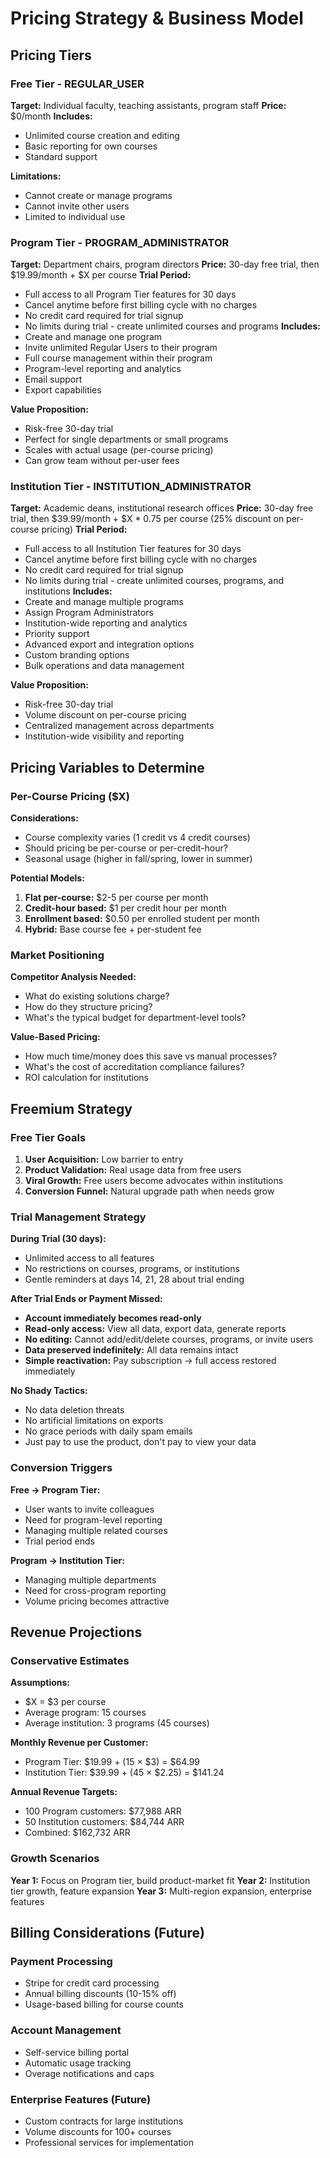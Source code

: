 # Pricing Strategy & Business Model

## Pricing Tiers

### Free Tier - REGULAR_USER
**Target:** Individual faculty, teaching assistants, program staff
**Price:** $0/month
**Includes:**
- Unlimited course creation and editing
- Basic reporting for own courses
- Standard support

**Limitations:**
- Cannot create or manage programs
- Cannot invite other users
- Limited to individual use

### Program Tier - PROGRAM_ADMINISTRATOR
**Target:** Department chairs, program directors
**Price:** 30-day free trial, then $19.99/month + $X per course
**Trial Period:** 
- Full access to all Program Tier features for 30 days
- Cancel anytime before first billing cycle with no charges
- No credit card required for trial signup
- No limits during trial - create unlimited courses and programs
**Includes:**
- Create and manage one program
- Invite unlimited Regular Users to their program
- Full course management within their program
- Program-level reporting and analytics
- Email support
- Export capabilities

**Value Proposition:**
- Risk-free 30-day trial
- Perfect for single departments or small programs
- Scales with actual usage (per-course pricing)
- Can grow team without per-user fees

### Institution Tier - INSTITUTION_ADMINISTRATOR
**Target:** Academic deans, institutional research offices
**Price:** 30-day free trial, then $39.99/month + $X * 0.75 per course (25% discount on per-course pricing)
**Trial Period:** 
- Full access to all Institution Tier features for 30 days
- Cancel anytime before first billing cycle with no charges
- No credit card required for trial signup
- No limits during trial - create unlimited courses, programs, and institutions
**Includes:**
- Create and manage multiple programs
- Assign Program Administrators
- Institution-wide reporting and analytics
- Priority support
- Advanced export and integration options
- Custom branding options
- Bulk operations and data management

**Value Proposition:**
- Risk-free 30-day trial
- Volume discount on per-course pricing
- Centralized management across departments
- Institution-wide visibility and reporting

## Pricing Variables to Determine

### Per-Course Pricing ($X)
**Considerations:**
- Course complexity varies (1 credit vs 4 credit courses)
- Should pricing be per-course or per-credit-hour?
- Seasonal usage (higher in fall/spring, lower in summer)

**Potential Models:**
1. **Flat per-course:** $2-5 per course per month
2. **Credit-hour based:** $1 per credit hour per month
3. **Enrollment based:** $0.50 per enrolled student per month
4. **Hybrid:** Base course fee + per-student fee

### Market Positioning
**Competitor Analysis Needed:**
- What do existing solutions charge?
- How do they structure pricing?
- What's the typical budget for department-level tools?

**Value-Based Pricing:**
- How much time/money does this save vs manual processes?
- What's the cost of accreditation compliance failures?
- ROI calculation for institutions

## Freemium Strategy

### Free Tier Goals
1. **User Acquisition:** Low barrier to entry
2. **Product Validation:** Real usage data from free users
3. **Viral Growth:** Free users become advocates within institutions
4. **Conversion Funnel:** Natural upgrade path when needs grow

### Trial Management Strategy

**During Trial (30 days):**
- Unlimited access to all features
- No restrictions on courses, programs, or institutions
- Gentle reminders at days 14, 21, 28 about trial ending

**After Trial Ends or Payment Missed:**
- **Account immediately becomes read-only**
- **Read-only access:** View all data, export data, generate reports
- **No editing:** Cannot add/edit/delete courses, programs, or invite users
- **Data preserved indefinitely:** All data remains intact
- **Simple reactivation:** Pay subscription → full access restored immediately

**No Shady Tactics:**
- No data deletion threats
- No artificial limitations on exports
- No grace periods with daily spam emails
- Just pay to use the product, don't pay to view your data

### Conversion Triggers
**Free → Program Tier:**
- User wants to invite colleagues
- Need for program-level reporting
- Managing multiple related courses
- Trial period ends

**Program → Institution Tier:**
- Managing multiple departments
- Need for cross-program reporting
- Volume pricing becomes attractive

## Revenue Projections

### Conservative Estimates
**Assumptions:**
- $X = $3 per course
- Average program: 15 courses
- Average institution: 3 programs (45 courses)

**Monthly Revenue per Customer:**
- Program Tier: $19.99 + (15 × $3) = $64.99
- Institution Tier: $39.99 + (45 × $2.25) = $141.24

**Annual Revenue Targets:**
- 100 Program customers: $77,988 ARR
- 50 Institution customers: $84,744 ARR
- Combined: $162,732 ARR

### Growth Scenarios
**Year 1:** Focus on Program tier, build product-market fit
**Year 2:** Institution tier growth, feature expansion
**Year 3:** Multi-region expansion, enterprise features

## Billing Considerations (Future)

### Payment Processing
- Stripe for credit card processing
- Annual billing discounts (10-15% off)
- Usage-based billing for course counts

### Account Management
- Self-service billing portal
- Automatic usage tracking
- Overage notifications and caps

### Enterprise Features (Future)
- Custom contracts for large institutions
- Volume discounts for 100+ courses
- Professional services for implementation
